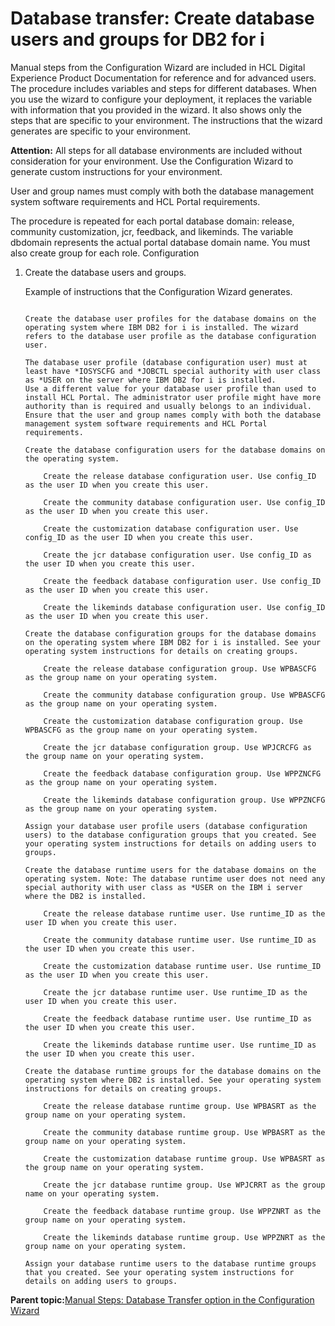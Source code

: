 # Database transfer: Create database users and groups for DB2 for i

Manual steps from the Configuration Wizard are included in HCL Digital Experience Product Documentation for reference and for advanced users. The procedure includes variables and steps for different databases. When you use the wizard to configure your deployment, it replaces the variable with information that you provided in the wizard. It also shows only the steps that are specific to your environment. The instructions that the wizard generates are specific to your environment.

**Attention:** All steps for all database environments are included without consideration for your environment. Use the Configuration Wizard to generate custom instructions for your environment.

User and group names must comply with both the database management system software requirements and HCL Portal requirements.

The procedure is repeated for each portal database domain: release, community customization, jcr, feedback, and likeminds. The variable dbdomain represents the actual portal database domain name. You must also create group for each role. Configuration

1.  Create the database users and groups.

    Example of instructions that the Configuration Wizard generates.

    ```

    ```

    ```
    Create the database user profiles for the database domains on the operating system where IBM DB2 for i is installed. The wizard refers to the database user profile as the database configuration user. 
    
    The database user profile (database configuration user) must at least have *IOSYSCFG and *JOBCTL special authority with user class as *USER on the server where IBM DB2 for i is installed. 
    Use a different value for your database user profile than used to install HCL Portal. The administrator user profile might have more authority than is required and usually belongs to an individual. Ensure that the user and group names comply with both the database management system software requirements and HCL Portal requirements.
    
    Create the database configuration users for the database domains on the operating system.
    
        Create the release database configuration user. Use config_ID as the user ID when you create this user. 
    
        Create the community database configuration user. Use config_ID as the user ID when you create this user. 
    
        Create the customization database configuration user. Use config_ID as the user ID when you create this user. 
    
        Create the jcr database configuration user. Use config_ID as the user ID when you create this user. 
    
        Create the feedback database configuration user. Use config_ID as the user ID when you create this user. 
    
        Create the likeminds database configuration user. Use config_ID as the user ID when you create this user. 
    
    Create the database configuration groups for the database domains on the operating system where IBM DB2 for i is installed. See your operating system instructions for details on creating groups.
    
        Create the release database configuration group. Use WPBASCFG as the group name on your operating system.
    
        Create the community database configuration group. Use WPBASCFG as the group name on your operating system.
    
        Create the customization database configuration group. Use WPBASCFG as the group name on your operating system.
    
        Create the jcr database configuration group. Use WPJCRCFG as the group name on your operating system.
    
        Create the feedback database configuration group. Use WPPZNCFG as the group name on your operating system.
    
        Create the likeminds database configuration group. Use WPPZNCFG as the group name on your operating system.
    
    Assign your database user profile users (database configuration users) to the database configuration groups that you created. See your operating system instructions for details on adding users to groups.
    
    Create the database runtime users for the database domains on the operating system. Note: The database runtime user does not need any special authority with user class as *USER on the IBM i server where the DB2 is installed.
    
        Create the release database runtime user. Use runtime_ID as the user ID when you create this user. 
    
        Create the community database runtime user. Use runtime_ID as the user ID when you create this user. 
    
        Create the customization database runtime user. Use runtime_ID as the user ID when you create this user. 
    
        Create the jcr database runtime user. Use runtime_ID as the user ID when you create this user. 
    
        Create the feedback database runtime user. Use runtime_ID as the user ID when you create this user. 
    
        Create the likeminds database runtime user. Use runtime_ID as the user ID when you create this user. 
    
    Create the database runtime groups for the database domains on the operating system where DB2 is installed. See your operating system instructions for details on creating groups.
    
        Create the release database runtime group. Use WPBASRT as the group name on your operating system.
    
        Create the community database runtime group. Use WPBASRT as the group name on your operating system.
    
        Create the customization database runtime group. Use WPBASRT as the group name on your operating system.
    
        Create the jcr database runtime group. Use WPJCRRT as the group name on your operating system.
    
        Create the feedback database runtime group. Use WPPZNRT as the group name on your operating system.
    
        Create the likeminds database runtime group. Use WPPZNRT as the group name on your operating system.
    
    Assign your database runtime users to the database runtime groups that you created. See your operating system instructions for details on adding users to groups.
    ```


**Parent topic:**[Manual Steps: Database Transfer option in the Configuration Wizard](../eua-workflows/kc-db-parent.md)

